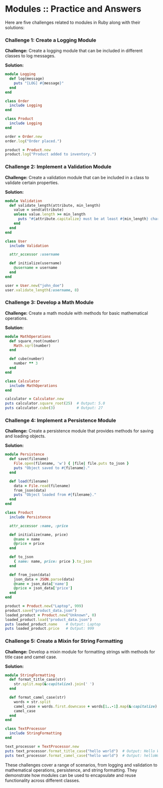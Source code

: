 # Modules :: Practice and Answers

Here are five challenges related to modules in Ruby along with their solutions:

### Challenge 1: Create a Logging Module

**Challenge:**
Create a logging module that can be included in different classes to log messages.

**Solution:**
```ruby
module Logging
  def log(message)
    puts "[LOG] #{message}"
  end
end

class Order
  include Logging
end

class Product
  include Logging
end

order = Order.new
order.log("Order placed.")

product = Product.new
product.log("Product added to inventory.")
```

### Challenge 2: Implement a Validation Module

**Challenge:**
Create a validation module that can be included in a class to validate certain properties.

**Solution:**
```ruby
module Validation
  def validate_length(attribute, min_length)
    value = send(attribute)
    unless value.length >= min_length
      puts "#{attribute.capitalize} must be at least #{min_length} characters long."
    end
  end
end

class User
  include Validation

  attr_accessor :username

  def initialize(username)
    @username = username
  end
end

user = User.new("john_doe")
user.validate_length(:username, 8)
```

### Challenge 3: Develop a Math Module

**Challenge:**
Create a math module with methods for basic mathematical operations.

**Solution:**
```ruby
module MathOperations
  def square_root(number)
    Math.sqrt(number)
  end

  def cube(number)
    number ** 3
  end
end

class Calculator
  include MathOperations
end

calculator = Calculator.new
puts calculator.square_root(25)  # Output: 5.0
puts calculator.cube(3)          # Output: 27
```

### Challenge 4: Implement a Persistence Module

**Challenge:**
Create a persistence module that provides methods for saving and loading objects.

**Solution:**
```ruby
module Persistence
  def save(filename)
    File.open(filename, 'w') { |file| file.puts to_json }
    puts "Object saved to #{filename}."
  end

  def load(filename)
    data = File.read(filename)
    from_json(data)
    puts "Object loaded from #{filename}."
  end
end

class Product
  include Persistence

  attr_accessor :name, :price

  def initialize(name, price)
    @name = name
    @price = price
  end

  def to_json
    { name: name, price: price }.to_json
  end

  def from_json(data)
    json_data = JSON.parse(data)
    @name = json_data['name']
    @price = json_data['price']
  end
end

product = Product.new("Laptop", 999)
product.save("product_data.json")
loaded_product = Product.new("Unknown", 0)
loaded_product.load("product_data.json")
puts loaded_product.name    # Output: Laptop
puts loaded_product.price   # Output: 999
```

### Challenge 5: Create a Mixin for String Formatting

**Challenge:**
Develop a mixin module for formatting strings with methods for title case and camel case.

**Solution:**
```ruby
module StringFormatting
  def format_title_case(str)
    str.split.map(&:capitalize).join(' ')
  end

  def format_camel_case(str)
    words = str.split
    camel_case = words.first.downcase + words[1..-1].map(&:capitalize).join
    camel_case
  end
end

class TextProcessor
  include StringFormatting
end

text_processor = TextProcessor.new
puts text_processor.format_title_case("hello world")  # Output: Hello World
puts text_processor.format_camel_case("hello world")  # Output: helloWorld
```

These challenges cover a range of scenarios, from logging and validation to mathematical operations, persistence, and string formatting. They demonstrate how modules can be used to encapsulate and reuse functionality across different classes.
